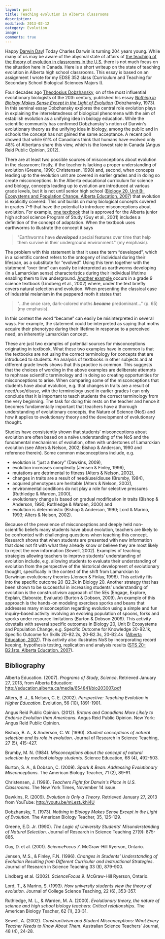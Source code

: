 ```yaml
---
layout: post
title: Teaching evolution in Alberta classrooms
description: 
modified: 2013-02-12
category: Evolution
image:
comments: true  
---
```

Happy <a href="http://darwinday.org">Darwin Day</a>! Today Charles Darwin is turning 204 years young. While many of us may be aware of the abysmal state of affairs of <a href="http://ncse.com/news/2013/02/years-antievolution-legislation-so-far-0014699">the teaching of the theory of evolution in classrooms in the U.S.</a> there is not much focus on the situation here in Canada. Here is a short writeup on the state of teaching evolution in Alberta high school classrooms. This essay is based on an assignment I wrote for my EDSE 352 class (Curriculum and Teaching for Secondary School Biological Sciences Majors I).

Four decades ago <a class="zem_slink" title="Theodosius Dobzhansky" href="http://en.wikipedia.org/wiki/Theodosius_Dobzhansky" target="_blank" rel="wikipedia">Theodosius Dobzhansky</a>, on of the most influential evolutionary biologists of the 20th century, published his essay <i><a class="zem_slink" title="Nothing in Biology Makes Sense Except in the Light of Evolution" href="http://en.wikipedia.org/wiki/Nothing_in_Biology_Makes_Sense_Except_in_the_Light_of_Evolution" target="_blank" rel="wikipedia">Nothing in Biology Makes Sense Except in the Light of Evolution</a></i> (Dobzhansky, 1973). In this seminal essay Dobzhansky explores the central role evolution plays in explaining the interrelatedness of biological phenomena with the aim of establish evolution as a unifying idea in biology education. While the scientific community has confirmed Dobzhansky's notion of Darwin's evolutionary theory as the unifying idea in biology, among the public and in schools the concept has not gained the same acceptance. A recent poll showed that while 61% of Canadians think that humans have evolved only 48% of Albertans share this view, which is the lowest rate in Canada (Angus Reid Public Opinion, 2012).

There are at least two possible sources of misconceptions about evolution in the classroom; firstly, if the teacher is lacking a proper understanding of evolution (Greene, 1990; Christensen, 1998) and, second, when concepts leading up to the evolution unit are covered in earlier grades and in doing so create misconceptions. In the Alberta educational curriculum for science and biology, concepts leading up to evolution are introduced at various grade levels, but it is not until senior high school (<a href="http://education.alberta.ca/media/654841/bio203007.pdf">Biology 20, Unit B:  Ecosystems and Population Change, Alberta Education, 2007</a>) that evolution is explicitly covered. This unit builds on many biological concepts covered in grades 7-9 that have the potential to introduce misconceptions about evolution. For example, <a href="http://www.mcgrawhill.ca/school/products/9780070864672/sciencefocus+7/">one textbook</a> that is approved for the Alberta junior high school science Program of Study (Guy et al., 2001) includes a definition of the concept of adaptation. When the textbook uses earthworms to illustrate the concept it says
<blockquote>"Earthworms have <strong><i>developed</i></strong> special features over time that help them survive in their underground environment." (my emphasis).</blockquote>
The problem with this statement is that it uses the term “developed”, which in a scientific context refers to the ontogeny of individual during their lifespan, as a substitute for “evolved”. Using this term together with the statement “over time” can easily be interpreted as earthworms developing (in a Lamarckian sense) characteristics during their individual lifetime enabling them to live underground. <a href="http://www.mcgrawhill.ca/school/products/9780070890824/sciencefocus+9/">Another example </a>occurs in a grade 9 science textbook (Lindberg et al., 2002) where, under the text briefly covers natural selection and evolution. When presenting the classical case of industrial melanism in the peppered moth it states that
<blockquote>"…the once rare, dark-colored moths <strong><i>became</i></strong> predominant…" (p. 65) (my emphasis).</blockquote>
In this context the word “became” can easily be misinterpreted in several ways. For example, the statement could be interpreted as saying that moths acquire their phenotype during their lifetime in response to a perceived need, an inherently Lamarckian concept.

These are just two examples of potential sources for misconceptions originating in textbook. What these two examples have in common is that the textbooks are not using the correct terminology for concepts that are introduced to students. An analysis of textbooks in other subjects and at different grade levels shows that this practice is common. This suggests that the choices of wording in the above examples are deliberate attempts to rephrase scientific terminology and in doing so creating opportunities for misconceptions to arise. When comparing some of the misconceptions that students have about evolution, e.g. that changes in traits are a result of need/use/disuse, with the terminology used in earlier grades I can only conclude that it is important to teach students the correct terminology from the very beginning. The task for doing this rests on the teacher and hence it becomes fundamentally important that teachers have a thorough understanding of evolutionary concepts, the Nature of Science (NoS) and how it applies to evolutionary theory and the development of evolutionary thought.

Studies have consistently shown that students’ misconceptions about evolution are often based on a naïve understanding of the NoS and the fundamental mechanisms of evolution, often with undertones of Lamarckian evolution (see Alters &amp; Nelson, 2002; Bishop &amp; Anderson, 1990 and reference therein). Some common misconceptions include, e.g.
<ul>
	<li>evolution is “just a theory” (Dawkins, 2009),</li>
	<li>evolution increases complexity (Jensen &amp; Finley, 1996),</li>
	<li>mutations are detrimental to fitness (Alters &amp; Nelson, 2002),</li>
	<li>changes in traits are a result of need/use/disuse (Brumby, 1984),</li>
	<li>acquired phenotypes are heritable (Alters &amp; Nelson, 2002),</li>
	<li>environmental conditions do not play a role for selective pressures (Ruthledge &amp; Warden, 2000),</li>
	<li>evolutionary change is based on gradual modification in traits (Bishop &amp; Anderson, 1990; Ruthledge &amp; Warden, 2000) and</li>
	<li>evolution is deterministic (Bishop &amp; Anderson, 1990; Lord &amp; Marino, 1993; Alters &amp; Nelson, 2002).</li>
</ul>
Because of the prevalence of misconceptions and deeply held non-scientific beliefs many students have about evolution, teachers are likely to be confronted with challenging questions when teaching this concept. Research shows that when students are presented with new information that does not fit with what they already know or believe they are most likely to reject the new information (Sewell, 2002). Examples of teaching strategies allowing teachers to improve students’ understanding of evolution include, e.g. allowing students to evaluate their understanding of evolution from the perspective of the historical development of evolutionary thought, specifically in the context of the shift from Lamarckian to Darwinian evolutionary theories (Jensen &amp; Finlay, 1996). This activity fits into the specific outcome 20-B2.3k in Biology 20. Another strategy that has been shown to be successful in increasing students’ understanding of evolution is the constructivism approach of the 5Es (Engage, Explore, Explain, Elaborate, Evaluate) (Burton &amp; Dobson, 2009). An example of this approach is the hands-on modeling exercises sporks and beans that addresses many misconception regarding evolution using a simple and fun inquiry-based activity involving an evolving population of spoons, forks and sporks under resource limitations (Burton &amp; Dobson 2009). This activity dovetails with several specific outcomes in Biology 20, Unit B: Ecosystems and Population Change, e.g. Specific Outcome for Knowledge 20-B2.1k, Specific Outcome for Skills 20-B2.2s, 20-B2.3s, 20-B2.4s  (<a href="http://education.alberta.ca/media/654841/bio203007.pdf">Alberta Education, 2007</a>). This activity also illustrates NoS by incorporating record keeping, hypothesis testing, replication and analysis results (<a href="http://education.alberta.ca/media/654841/bio203007.pdf">STS 20-B2.1sts, Alberta Education, 2007</a>).

<h2>Bibliography</h2>
Alberta Education. (2007). <i>Programs of Study, Science</i>. Retrieved January 27, 2013, from Alberta Education: <a href="http://education.alberta.ca/media/654841/bio203007.pdf">http://education.alberta.ca/media/654841/bio203007.pdf</a>

Alters, B. J., &amp; Nelson, C. E. (2002). <i>Perspective: Teaching Evolution in Higher Education</i>. Evolution, 56 (10), 1891-1901.

Angus Reid Public Opinion. (2012). <i>Britons and Canadians More Likely to Endorse Evolution than Americans</i>. Angus Reid Public Opinion. New York: Angus Reid Public Opinion.

Bishop, B. A., &amp; Anderson, C. W. (1990). <i>Student conceptions of natural selection and its role in evolution</i>. Journal of Research in Science Teaching, 27 (5), 415-427.

Brumby, M. N. (1984). <i>Misconceptions about the concept of natural selection by medical biology students</i>. Science Education, 68 (4), 492-503.

Burton, S. A., &amp; Dobson, C. (2009). <i>Spork &amp; Bean: Addressing Evolutionary Misconceptions</i>. The American Biology Teacher, 71 (2), 89-91.

Christensen, J. (1998). <i>Teachers Fight for Darwin's Place in U.S.</i> <i>Classrooms</i>. The New York Times, November 14 issue.

Dawkins, R. (2009). <i>Evolution is Only a Theory.</i> Retrieved January 27, 2013 from YouTube: <a href="http://youtu.be/mLeztJkhi4U">http://youtu.be/mLeztJkhi4U</a>

Dobzhansky, T. (1973). <i>Nothing in Biology Makes Sense Except in the Light of Evolution.</i> The American Biology Teacher, 35, 125-129.

Greene, E.D. Jr. (1990). <i>The Logic of University Students’ Misunderstanding of Natural Selection</i>. Journal of Research in Science Teaching 27(9): 875-885.

Guy, D. et al. (2001). <i>ScienceFocus 7</i>. McGraw-Hill Ryerson, Ontario.

Jensen, M.S., &amp; Finley, F.N. (1996). <i>Changes in Students’ Understanding of Evolution Resulting from Different Curricular and Instructional Strategies</i>. Journal of Research in Science Teaching 33 (8), 879-900.

Lindberg et al. (2002). <i>ScienceFocus 9</i>. McGraw-Hill Ryerson, Ontario.

Lord, T., &amp; Marino, S. (1993). <i>How university students view the theory of evolution.</i> Journal of College Science Teaching, 22 (6), 353-357.

Ruthledge, M. L., &amp; Warden, M. A. (2000). <i>Evolutionary theory, the nature of science and high school biology teachers: Critical relationships</i>. The American Biology Teacher, 62 (1), 23-31.

Sewell, A. (2002). <i>Constructivism and Student Misconceptions: What Every Teacher Needs to Know About Them</i>. Australian Science Teachers’ Journal, 48 (4), 24-28.

